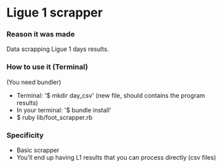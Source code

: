 # Ligue 1 scrapper

### Reason it was made

Data scrapping Ligue 1 days results.

### How to use it (Terminal)

(You need bundler)
- Terminal: '$ mkdir day_csv' (new file, should contains the program results)
- In your terminal: '$ bundle install'
- $ ruby lib/foot_scrapper.rb

### Specificity

- Basic scrapper
- You'll end up having L1 results that you can process directly (csv files) 
